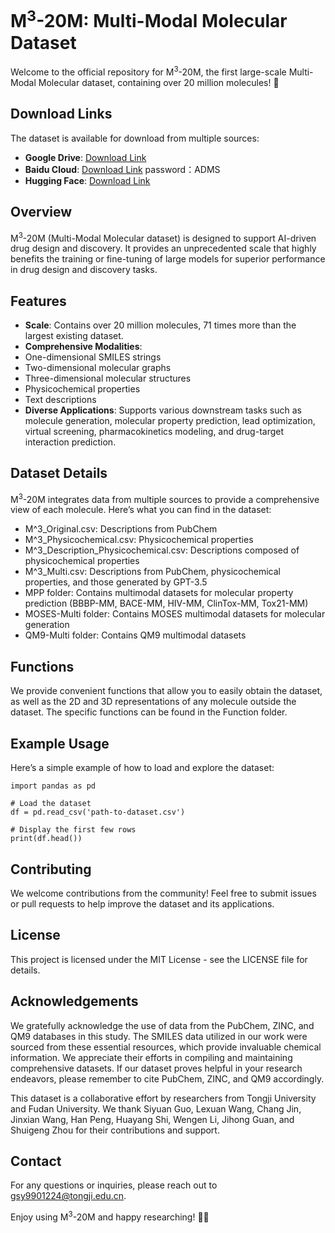 # M<sup>3</sup>-20M: Multi-Modal Molecular Dataset

Welcome to the official repository for M<sup>3</sup>-20M, the first large-scale Multi-Modal Molecular dataset, containing over 20 million molecules! 🎉

## Download Links
The dataset is available for download from multiple sources:

- **Google Drive**: [Download Link](https://drive.google.com/drive/folders/1ai_HfcWfWoRdsfsDscfR1Dlg2OGEemWi?usp=sharing)
- **Baidu Cloud**:  [Download Link](https://pan.baidu.com/s/1lENhHeXej3NjDGJUAC603w?pwd=ADMS) password：ADMS
- **Hugging Face**:  [Download Link](https://huggingface.co/datasets/Alex99Gsy/M-3_Multi-Modal-Molecule)
  
## Overview
M<sup>3</sup>-20M (Multi-Modal Molecular dataset) is designed to support AI-driven drug design and discovery. It provides an unprecedented scale that highly benefits the training or fine-tuning of large models for superior performance in drug design and discovery tasks.

## Features
- **Scale**: Contains over 20 million molecules, 71 times more than the largest existing dataset.
- **Comprehensive Modalities**:
- One-dimensional SMILES strings
- Two-dimensional molecular graphs
- Three-dimensional molecular structures
- Physicochemical properties
- Text descriptions
- **Diverse Applications**: Supports various downstream tasks such as molecule generation, molecular property prediction, lead optimization, virtual screening, pharmacokinetics modeling, and drug-target interaction prediction.

## Dataset Details
M<sup>3</sup>-20M integrates data from multiple sources to provide a comprehensive view of each molecule. Here’s what you can find in the dataset:
- M^3_Original.csv: Descriptions from PubChem
- M^3_Physicochemical.csv: Physicochemical properties
- M^3_Description_Physicochemical.csv: Descriptions composed of physicochemical properties
- M^3_Multi.csv: Descriptions from PubChem, physicochemical properties, and those generated by GPT-3.5
- MPP folder: Contains multimodal datasets for molecular property prediction (BBBP-MM, BACE-MM, HIV-MM, ClinTox-MM, Tox21-MM)
- MOSES-Multi folder: Contains MOSES multimodal datasets for molecular generation
- QM9-Multi folder: Contains QM9 multimodal datasets

## Functions
We provide convenient functions that allow you to easily obtain the dataset, as well as the 2D and 3D representations of any molecule outside the dataset. The specific functions can be found in the Function folder.

## Example Usage
Here’s a simple example of how to load and explore the dataset:

```
import pandas as pd

# Load the dataset
df = pd.read_csv('path-to-dataset.csv')

# Display the first few rows
print(df.head())
```

## Contributing
We welcome contributions from the community! Feel free to submit issues or pull requests to help improve the dataset and its applications.

## License
This project is licensed under the MIT License - see the LICENSE file for details.

## Acknowledgements
We gratefully acknowledge the use of data from the PubChem, ZINC, and QM9 databases in this study. The SMILES data utilized in our work were sourced from these essential resources, which provide invaluable chemical information. We appreciate their efforts in compiling and maintaining comprehensive datasets. If our dataset proves helpful in your research endeavors, please remember to cite PubChem, ZINC, and QM9 accordingly. 

This dataset is a collaborative effort by researchers from Tongji University and Fudan University. We thank Siyuan Guo, Lexuan Wang, Chang Jin, Jinxian Wang, Han Peng, Huayang Shi, Wengen Li, Jihong Guan, and Shuigeng Zhou for their contributions and support.
## Contact
For any questions or inquiries, please reach out to gsy9901224@tongji.edu.cn.

Enjoy using M<sup>3</sup>-20M and happy researching! 🚀🔬
